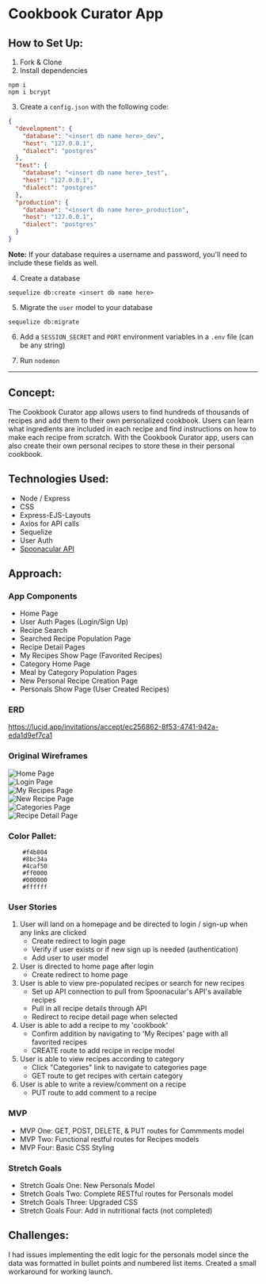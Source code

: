  # Cookbook Curator App

## How to Set Up:
1. Fork & Clone
2. Install dependencies
```
npm i
npm i bcrypt
```
3. Create a `config.json` with the following code:
```json
{
  "development": {
    "database": "<insert db name here>_dev",
    "host": "127.0.0.1",
    "dialect": "postgres"
  },
  "test": {
    "database": "<insert db name here>_test",
    "host": "127.0.0.1",
    "dialect": "postgres"
  },
  "production": {
    "database": "<insert db name here>_production",
    "host": "127.0.0.1",
    "dialect": "postgres"
  }
}
```
**Note:** If your database requires a username and password, you'll need to include these fields as well.

4. Create a database
```
sequelize db:create <insert db name here>
```

5. Migrate the `user` model to your database
```
sequelize db:migrate
```
6. Add a `SESSION_SECRET` and `PORT` environment variables in a `.env` file (can be any string)

7. Run `nodemon`


---

## Concept:

The Cookbook Curator app allows users to find hundreds of thousands of recipes and add them to their own personalized cookbook. Users can learn what ingredients are included in each recipe and find instructions on how to make each recipe from scratch. With the Cookbook Curator app, users can also create their own personal recipes to store these in their personal cookbook.

## Technologies Used:

* Node / Express
* CSS
* Express-EJS-Layouts
* Axios for API calls
* Sequelize
* User Auth
* [Spoonacular API](https://spoonacular.com/food-api)


## Approach:

### App Components

* Home Page
* User Auth Pages (Login/Sign Up)
* Recipe Search
* Searched Recipe Population Page
* Recipe Detail Pages
* My Recipes Show Page (Favorited Recipes)
* Category Home Page
* Meal by Category Population Pages
* New Personal Recipe Creation Page
* Personals Show Page (User Created Recipes)

### ERD

https://lucid.app/invitations/accept/ec256862-8f53-4741-942a-eda1d9ef7ca1

### Original Wireframes

![Home Page](home-page.png)\
![Login Page](login.png)\
![My Recipes Page](my-cookbook.png)\
![New Recipe Page](new-recipe.png)\
![Categories Page](categories.png)\
![Recipe Detail Page](recipe-detail.png)

### Color Pallet:

```
    #f4b804
    #8bc34a
    #4caf50
    #ff0000
    #000000
    #ffffff
```

### User Stories
1. User will land on a homepage and be directed to login / sign-up when any links are clicked
   * Create redirect to login page
   * Verify if user exists or if new sign up is needed (authentication)
   * Add user to user model
1. User is directed to home page after login
    * Create redirect to home page
1. User is able to view pre-populated recipes or search for new recipes
    * Set up API connection to pull from Spoonacular's API's available recipes
    * Pull in all recipe details through API
    * Redirect to recipe detail page when selected
1. User is able to add a recipe to my 'cookbook'
    * Confirm addition by navigating to 'My Recipes' page with all favorited recipes
    * CREATE route to add recipe in recipe model
1. User is able to view recipes according to category
    * Click "Categories" link to navigate to categories page
    * GET route to get recipes with certain category
1. User is able to write a review/comment on a recipe
    * PUT route to add comment to a recipe


### MVP

* MVP One: GET, POST, DELETE, & PUT routes for Commments model
* MVP Two: Functional restful routes for Recipes models 
* MVP Four: Basic CSS Styling

### Stretch Goals

* Stretch Goals One: New Personals Model
* Stretch Goals Two: Complete RESTful routes for Personals model
* Stretch Goals Three: Upgraded CSS
* Stretch Goals Four: Add in nutritional facts (not completed)

## Challenges:

I had issues implementing the edit logic for the personals model since the data was formatted in bullet points and numbered list items. Created a small workaround for working launch.

